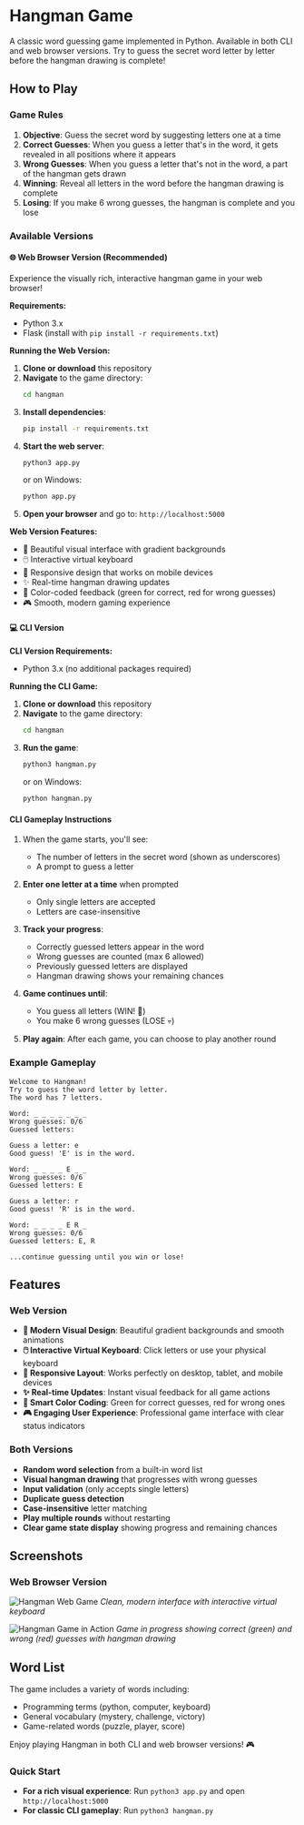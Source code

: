 # Hangman Game

A classic word guessing game implemented in Python. Available in both CLI and web browser versions. Try to guess the secret word letter by letter before the hangman drawing is complete!

## How to Play

### Game Rules
1. **Objective**: Guess the secret word by suggesting letters one at a time
2. **Correct Guesses**: When you guess a letter that's in the word, it gets revealed in all positions where it appears
3. **Wrong Guesses**: When you guess a letter that's not in the word, a part of the hangman gets drawn
4. **Winning**: Reveal all letters in the word before the hangman drawing is complete
5. **Losing**: If you make 6 wrong guesses, the hangman is complete and you lose

### Available Versions

#### 🌐 Web Browser Version (Recommended)
Experience the visually rich, interactive hangman game in your web browser!

**Requirements:**
- Python 3.x
- Flask (install with `pip install -r requirements.txt`)

**Running the Web Version:**
1. **Clone or download** this repository
2. **Navigate** to the game directory:
   ```bash
   cd hangman
   ```
3. **Install dependencies**:
   ```bash
   pip install -r requirements.txt
   ```
4. **Start the web server**:
   ```bash
   python3 app.py
   ```
   or on Windows:
   ```bash
   python app.py
   ```
5. **Open your browser** and go to: `http://localhost:5000`

**Web Version Features:**
- 🎨 Beautiful visual interface with gradient backgrounds
- 🖱️ Interactive virtual keyboard
- 📱 Responsive design that works on mobile devices
- ✨ Real-time hangman drawing updates
- 🎯 Color-coded feedback (green for correct, red for wrong guesses)
- 🎮 Smooth, modern gaming experience

#### 💻 CLI Version

**CLI Version Requirements:**
- Python 3.x (no additional packages required)

**Running the CLI Game:**
1. **Clone or download** this repository
2. **Navigate** to the game directory:
   ```bash
   cd hangman
   ```
3. **Run the game**:
   ```bash
   python3 hangman.py
   ```
   or on Windows:
   ```bash
   python hangman.py
   ```

#### CLI Gameplay Instructions
1. When the game starts, you'll see:
   - The number of letters in the secret word (shown as underscores)
   - A prompt to guess a letter
   
2. **Enter one letter at a time** when prompted
   - Only single letters are accepted
   - Letters are case-insensitive
   
3. **Track your progress**:
   - Correctly guessed letters appear in the word
   - Wrong guesses are counted (max 6 allowed)
   - Previously guessed letters are displayed
   - Hangman drawing shows your remaining chances

4. **Game continues until**:
   - You guess all letters (WIN! 🎉)
   - You make 6 wrong guesses (LOSE 💀)

5. **Play again**: After each game, you can choose to play another round

### Example Gameplay
```
Welcome to Hangman!
Try to guess the word letter by letter.
The word has 7 letters.

Word: _ _ _ _ _ _ _
Wrong guesses: 0/6
Guessed letters: 

Guess a letter: e
Good guess! 'E' is in the word.

Word: _ _ _ _ E _ _
Wrong guesses: 0/6
Guessed letters: E

Guess a letter: r
Good guess! 'R' is in the word.

Word: _ _ _ _ E R _
Wrong guesses: 0/6
Guessed letters: E, R

...continue guessing until you win or lose!
```

## Features

### Web Version
- **🎨 Modern Visual Design**: Beautiful gradient backgrounds and smooth animations
- **🖱️ Interactive Virtual Keyboard**: Click letters or use your physical keyboard
- **📱 Responsive Layout**: Works perfectly on desktop, tablet, and mobile devices
- **✨ Real-time Updates**: Instant visual feedback for all game actions
- **🎯 Smart Color Coding**: Green for correct guesses, red for wrong ones
- **🎮 Engaging User Experience**: Professional game interface with clear status indicators

### Both Versions
- **Random word selection** from a built-in word list
- **Visual hangman drawing** that progresses with wrong guesses
- **Input validation** (only accepts single letters)
- **Duplicate guess detection**
- **Case-insensitive** letter matching
- **Play multiple rounds** without restarting
- **Clear game state display** showing progress and remaining chances

## Screenshots

### Web Browser Version
![Hangman Web Game](https://github.com/user-attachments/assets/c36fa9d0-d49f-408f-b12b-cf9752e6a8b8)
*Clean, modern interface with interactive virtual keyboard*

![Hangman Game in Action](https://github.com/user-attachments/assets/5fad9de8-dab5-4d72-b62c-fb8fb8754b1d)
*Game in progress showing correct (green) and wrong (red) guesses with hangman drawing*

## Word List
The game includes a variety of words including:
- Programming terms (python, computer, keyboard)
- General vocabulary (mystery, challenge, victory)
- Game-related words (puzzle, player, score)

Enjoy playing Hangman in both CLI and web browser versions! 🎮

### Quick Start
- **For a rich visual experience**: Run `python3 app.py` and open `http://localhost:5000`
- **For classic CLI gameplay**: Run `python3 hangman.py`